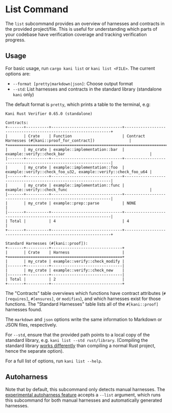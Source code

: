 # List Command

The `list` subcommand provides an overview of harnesses and contracts in the provided project/file. This is useful for understanding which parts of your codebase have verification coverage and tracking verification progress.

## Usage
For basic usage, run `cargo kani list` or `kani list <FILE>`. The current options are:
- `--format [pretty|markdown|json]`: Choose output format
- `--std`: List harnesses and contracts in the standard library (standalone `kani` only)

The default format is `pretty`, which prints a table to the terminal, e.g:

```
Kani Rust Verifier 0.65.0 (standalone)

Contracts:
+-------+----------+-------------------------------+----------------------------------------------------------------+
|       | Crate    | Function                      | Contract Harnesses (#[kani::proof_for_contract])               |
+=================================================================================================================+
|       | my_crate | example::implementation::bar  | example::verify::check_bar                                     |
|-------+----------+-------------------------------+----------------------------------------------------------------|
|       | my_crate | example::implementation::foo  | example::verify::check_foo_u32, example::verify::check_foo_u64 |
|-------+----------+-------------------------------+----------------------------------------------------------------|
|       | my_crate | example::implementation::func | example::verify::check_func                                    |
|-------+----------+-------------------------------+----------------------------------------------------------------|
|       | my_crate | example::prep::parse          | NONE                                                           |
|-------+----------+-------------------------------+----------------------------------------------------------------|
| Total |          | 4                             | 4                                                              |
+-------+----------+-------------------------------+----------------------------------------------------------------+

Standard Harnesses (#[kani::proof]):
+-------+----------+-------------------------------+
|       | Crate    | Harness                       |
+==================================================+
|       | my_crate | example::verify::check_modify |
|-------+----------+-------------------------------|
|       | my_crate | example::verify::check_new    |
|-------+----------+-------------------------------|
| Total |          | 2                             |
+-------+----------+-------------------------------+
```

The "Contracts" table overviews which functions have contract attributes (`#[requires]`, `#[ensures]`, or `modifies`), and which harnesses exist for those functions.
The "Standard Harnesses" table lists all of the `#[kani::proof]` harnesses found.

The `markdown` and `json` options write the same information to Markdown or JSON files, respectively.

For `--std`, ensure that the provided path points to a local copy of the standard library, e.g. `kani list --std rust/library`. (Compiling the standard library [works differently](https://doc.rust-lang.org/cargo/reference/unstable.html#build-std) than compiling a normal Rust project, hence the separate option).

For a full list of options, run `kani list --help`. 

## Autoharness
Note that by default, this subcommand only detects manual harnesses. The [experimental autoharness feature](./experimental/autoharness.md) accepts a `--list` argument, which runs this subcommand for both manual harnesses and automatically generated harnesses.
